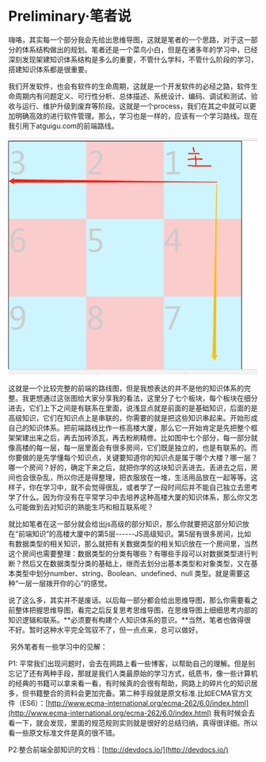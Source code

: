 # Preliminary·笔者说

嗨咯，其实每一个部分我会先给出思维导图，这就是笔者的一个思路，对于这一部分的体系结构做出的规划。笔者还是一个菜鸟小白，但是在诸多年的学习中，已经深刻发现架建知识体系结构是多么的重要，不管什么学科，不管什么阶段的学习，搭建知识体系都是很重要。

 我们开发软件，也会有软件的生命周期，这就是一个开发软件的必经之路，软件生命周期内有问题定义、可行性分析、总体描述、系统设计、编码、调试和测试、验收与运行、维护升级到废弃等阶段。这就是一个process，我们在其之中就可以更加明确高效的进行软件管理。那么，学习也是一样的，应该有一个学习路线。现在我引用下atguigu.com的前端路线。

![ni ](.gitbook/assets/2.png)

​ 这就是一个比较完整的前端的路线图，但是我想表达的并不是他的知识体系的完整。我更想通过这张图给大家分享我的看法，这里分了七个板块，每个板块在细分进去，它们上下之间是有联系在里面，说浅显点就是前面的是基础知识，后面的是高级知识，它们在知识点上是串联的，你需要的就是把这些知识串起来。开始形成自己的知识体系。把前端路线比作一栋高楼大厦，那么它一开始肯定是先把整个框架架建出来之后，再去加砖添瓦，再去粉刷精修。比如图中七个部分，每一部分就像高楼的每一层，每一层里面会有很多房间，它们既是独立的，也是有联系的。而你要做的是先学懂每个知识点，关键要知道你的知识点是属于哪个大楼？哪一层？哪一个房间？好的，确定下来之后，就把你学的这块知识丢进去。丢进去之后，房间也会很杂乱，所以你还是得整理，把衣服放在一堆，生活用品放在一起等等。这样子，你在学习中，就不会觉得很乱，或者学了一段时间后并不能自己独立去思考学了什么。因为你没有在平常学习中去培养这种高楼大厦的知识体系，那么你又怎么可能做到去对知识的熟能生巧和相互联系呢？

​ 就比如笔者在这一部分就会给出js高级的部分知识，那么你就要把这部分知识放在“前端知识”的高楼大厦中的第5层------JS高级知识。第5层有很多房间，比如有数据类型的相关知识，那么就把有关数据类型的相关知识放在一个房间里，当然这个房间也需要整理：数据类型的分类有哪些？有哪些手段可以对数据类型进行判断？然后又在数据类型分类的基础上，继而去划分出基本类型和对象类型，又在基本类型中划分number、string、Boolean、undefined、null 类型。就是需要这种“一层一层拨开你的心”的感觉。

​ 说了这么多，其实并不是废话。以后每一部分都会给出思维导图，那么你需要看之前整体把握思维导图，看完之后反复思考思维导图，在思维导图上细细思考内部的知识逻辑和联系。**必须要有构建个人知识体系的意识。**当然，笔者也做得很不好。暂时这种水平完全驾驭不了，但一点点来，总可以做好。

​ 另外笔者有一些学习中的见解：

P1: 平常我们出现问题时，会去在网路上看一些博客，以帮助自己的理解。但是别忘记了还有两种手段，那就是我们人类最原始的学习方式，纸质书，像一些计算机的经典的书籍可以拿来看一看，有时候真的会很有帮助，网路上的碎片化的知识居多，但书籍整合的资料会更加完备。第二种手段就是原文标准.比如ECMA官方文件（ES6）：[http://www.ecma-international.org/ecma-262/6.0/index.html](http://www.ecma-international.org/ecma-262/6.0/index.html) 我有时候会去看一下，就会发现，里面的规范规则实则就是很好的总结归纳，真得很详细。所以看一些原文标准文件是真的很不错。

P2:整合前端全部知识的文档：[http://devdocs.io/](http://devdocs.io/)

